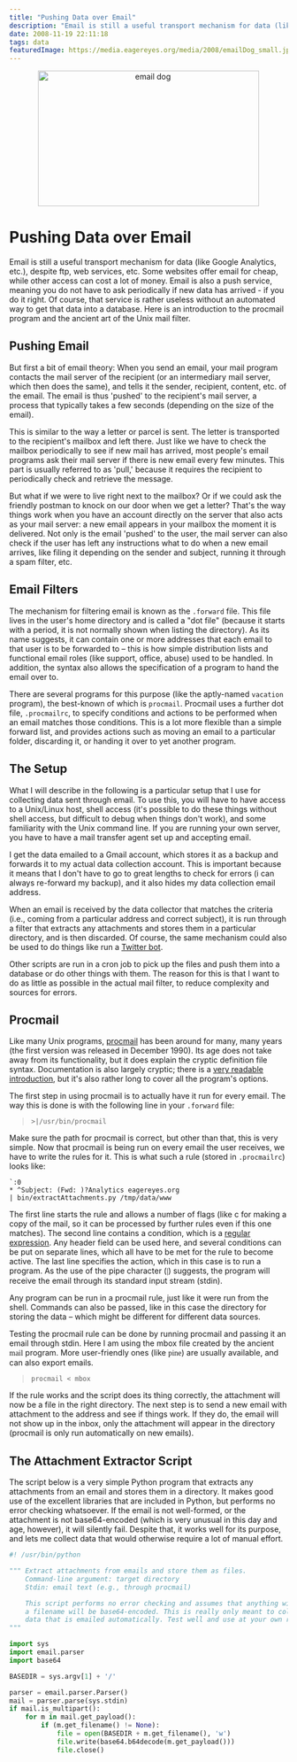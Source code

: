 ```yaml
---
title: "Pushing Data over Email"
description: "Email is still a useful transport mechanism for data (like Google Analytics, etc.), despite ftp, web services, etc. Some websites offer email for cheap, while other access can cost a lot of money. Email is also a push service, meaning you do not have to ask periodically if new data has arrived - if you do it right. Of course, that service is rather useless without an automated way to get that data into a database. Here is an introduction to the procmail program and the ancient art of the Unix mail filter."
date: 2008-11-19 22:11:18
tags: data
featuredImage: https://media.eagereyes.org/media/2008/emailDog_small.jpg
---
```


<p align="center"><img src="https://media.eagereyes.org/media/2008/emailDog_small.jpg" alt="email dog" width="400" height="245" border="0" /></p>

# Pushing Data over Email

Email is still a useful transport mechanism for data (like Google Analytics, etc.), despite ftp, web services, etc. Some websites offer email for cheap, while other access can cost a lot of money. Email is also a push service, meaning you do not have to ask periodically if new data has arrived - if you do it right. Of course, that service is rather useless without an automated way to get that data into a database. Here is an introduction to the procmail program and the ancient art of the Unix mail filter.

## Pushing Email

But first a bit of email theory: When you send an email, your mail program contacts the mail server of the recipient (or an intermediary mail server, which then does the same), and tells it the sender, recipient, content, etc. of the email. The email is thus 'pushed' to the recipient's mail server, a process that typically takes a few seconds (depending on the size of the email).

This is similar to the way a letter or parcel is sent. The letter is transported to the recipient's mailbox and left there. Just like we have to check the mailbox periodically to see if new mail has arrived, most people's email programs ask their mail server if there is new email every few minutes. This part is usually referred to as 'pull,' because it requires the recipient to periodically check and retrieve the message.

But what if we were to live right next to the mailbox? Or if we could ask the friendly postman to knock on our door when we get a letter? That's the way things work when you have an account directly on the server that also acts as your mail server: a new email appears in your mailbox the moment it is delivered. Not only is the email 'pushed' to the user, the mail server can also check if the user has left any instructions what to do when a new email arrives, like filing it depending on the sender and subject, running it through a spam filter, etc.

## Email Filters

The mechanism for filtering email is known as the `.forward` file. This file lives in the user's home directory and is called a "dot file" (because it starts with a period, it is not normally shown when listing the directory). As its name suggests, it can contain one or more addresses that each email to that user is to be forwarded to – this is how simple distribution lists and functional email roles (like support, office, abuse) used to be handled. In addition, the syntax also allows the specification of a program to hand the email over to.

There are several programs for this purpose (like the aptly-named `vacation` program), the best-known of which is `procmail`. Procmail uses a further dot file, `.procmailrc`, to specify conditions and actions to be performed when an email matches those conditions. This is a lot more flexible than a simple forward list, and provides actions such as moving an email to a particular folder, discarding it, or handing it over to yet another program.


## The Setup
What I will describe in the following is a particular setup that I use for collecting data sent through email. To use this, you will have to have access to a Unix/Linux host, shell access (it's possible to do these things without shell access, but difficult to debug when things don't work), and some familiarity with the Unix command line. If you are running your own server, you have to have a mail transfer agent set up and accepting email.

I get the data emailed to a Gmail account, which stores it as a backup and forwards it to my actual data collection account. This is important because it means that I don't have to go to great lengths to check for errors (i can always re-forward my backup), and it also hides my data collection email address.

When an email is received by the data collector that matches the criteria (i.e., coming from a particular address and correct subject), it is run through a filter that extracts any attachments and stores them in a particular directory, and is then discarded. Of course, the same mechanism could also be used to do things like run a <a href="http://flowingdata.com/2008/11/05/how-to-make-your-own-twitter-bot-python-implementation/">Twitter bot</a>.

Other scripts are run in a cron job to pick up the files and push them into a database or do other things with them. The reason for this is that I want to do as little as possible in the actual mail filter, to reduce complexity and sources for errors.

## Procmail

Like many Unix programs, <a href="http://www.procmail.org/">procmail</a> has been around for many, many years (the first version was released in December 1990). Its age does not take away from its functionality, but it does explain the cryptic definition file syntax. Documentation is also largely cryptic; there is a <a href="http://www.ii.com/internet/robots/procmail/qs/">very readable introduction</a>, but it's also rather long to cover all the program's options.

The first step in using procmail is to actually have it run for every email. The way this is done is with the following line in your `.forward` file:

>	`>|/usr/bin/procmail`

Make sure the path for procmail is correct, but other than that, this is very simple. Now that procmail is being run on every email the user receives, we have to write the rules for it. This is what such a rule (stored in `.procmailrc`) looks like:

```
`:0
* ^Subject: (Fwd: )?Analytics eagereyes.org
| bin/extractAttachments.py /tmp/data/www
```

The first line starts the rule and allows a number of flags (like c for making a copy of the mail, so it can be processed by further rules even if this one matches). The second line contains a condition, which is a <a href="http://en.wikipedia.org/wiki/Regular_expression">regular expression</a>. Any header field can be used here, and several conditions can be put on separate lines, which all have to be met for the rule to become active. The last line specifies the action, which in this case is to run a program. As the use of the pipe character (<span style="font-family: terminal, monaco;">|</span>) suggests, the program will receive the email through its standard input stream (stdin).

Any program can be run in a procmail rule, just like it were run from the shell. Commands can also be passed, like in this case the directory for storing the data – which might be different for different data sources.

Testing the procmail rule can be done by running procmail and passing it an email through stdin. Here I am using the mbox file created by the ancient <span style="font-family: terminal, monaco;">mail</span> program. More user-friendly ones (like <span style="font-family: terminal, monaco;">pine</span>) are usually available, and can also export emails.

> `procmail < mbox`

If the rule works and the script does its thing correctly, the attachment will now be a file in the right directory. The next step is to send a new email with attachment to the address and see if things work. If they do, the email will not show up in the inbox, only the attachment will appear in the directory (procmail is only run automatically on new emails).

## The Attachment Extractor Script

The script below is a very simple Python program that extracts any attachments from an email and stores them in a directory. It makes good use of the excellent libraries that are included in Python, but performs no error checking whatsoever. If the email is not well-formed, or the attachment is not base64-encoded (which is very unusual in this day and age, however), it will silently fail. Despite that, it works well for its purpose, and lets me collect data that would otherwise require a lot of manual effort.

```python
#! /usr/bin/python

""" Extract attachments from emails and store them as files.
    Command-line argument: target directory
    Stdin: email text (e.g., through procmail)

    This script performs no error checking and assumes that anything with
    a filename will be base64-encoded. This is really only meant to collect
    data that is emailed automatically. Test well and use at your own risk.
"""

import sys
import email.parser
import base64

BASEDIR = sys.argv[1] + '/'

parser = email.parser.Parser()
mail = parser.parse(sys.stdin)
if mail.is_multipart():
	for m in mail.get_payload():
		if (m.get_filename() != None):
			file = open(BASEDIR + m.get_filename(), 'w')
			file.write(base64.b64decode(m.get_payload()))
			file.close()
```

<PostedBy />
